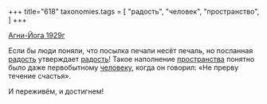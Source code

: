 +++
title="618"
taxonomies.tags = [
 "радость",
 "человек",
 "пространство",
]
+++

[Агни-Йога 1929г](/agni/1929)

Если бы люди поняли, что посылка печали несёт печаль, но посланная [радость](/tags/радость) утверждает [радость](/tags/радость)! Такое наполнение [пространства](/tags/пространство) понятно было даже первобытному [человеку](/tags/человек), когда он говорил: «Не прерву течение счастья».   

И переживём, и достигнем!
